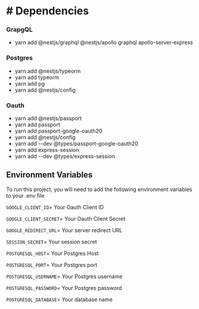 # # Dependencies

### GrapgQL

- yarn add @nestjs/graphql @nestjs/apollo graphql apollo-server-express

### Postgres

- yarn add @nestjs/typeorm
- yarn add typeorm
- yarn add pg
- yarn add @nestjs/config

### Oauth

- yarn add @nestjs/passport
- yarn add passport
- yarn add passport-google-oauth20
- yarn add @nestjs/config
- yarn add --dev @types/passport-google-oauth20
- yarn add express-session
- yarn add --dev @types/express-session

## Environment Variables

To run this project, you will need to add the following environment variables to your .env file

`GOOGLE_CLIENT_ID`= Your Oauth Client ID

`GOOGLE_CLIENT_SECRET`= Your Oauth Client Secret

`GOOGLE_REDIRECT_URL`= Your server redirect URL

`SESSION_SECRET`= Your session secret

`POSTGRESQL_HOST`= Your Postgres Host

`POSTGRESQL_PORT`= Your Postgres port

`POSTGRESQL_USERNAME`= Your Postgres username

`POSTGRESQL_PASSWORD`= Your Postgres password

`POSTGRESQL_DATABASE`= Your database name
